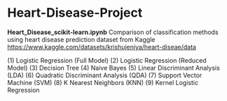 # Heart-Disease-Project

**Heart_Disease_scikit-learn.ipynb**
Comparison of classification methods using heart disease prediction dataset from Kaggle
https://www.kaggle.com/datasets/krishujeniya/heart-diseae/data

(1) Logistic Regression (Full Model)
(2) Logistic Regression (Reduced Model)
(3) Decision Tree
(4) Naive Bayes
(5) Linear Discriminant Analysis (LDA)
(6) Quadratic Discriminant Analysis (QDA)
(7) Support Vector Machine (SVM)
(8) K Nearest Neighbors (KNN)
(9) Kernel Logistic Regression

